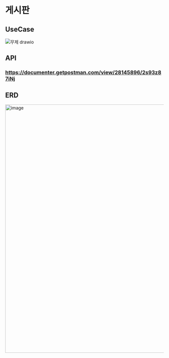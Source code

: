 # 게시판
## UseCase
![무제 drawio](https://github.com/klettermi/PostBoard/assets/95194606/82946ed8-3e6f-491d-befc-5a51603878f5)
###
## API
### https://documenter.getpostman.com/view/28145896/2s93z87iNj
###
## ERD
<img width="788" alt="image" src="https://github.com/klettermi/PostBoard/assets/95194606/b21cd405-6b93-467d-a45d-d20d88aaed25">

